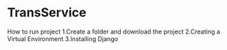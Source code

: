 # TransService
How to run project
1.Create a folder and download the project
2.Creating a Virtual Environment
3.Installing Django
